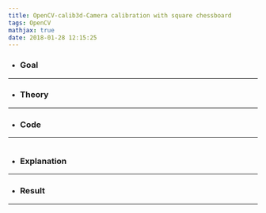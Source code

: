 ```yaml
---
title: OpenCV-calib3d-Camera calibration with square chessboard
tags: OpenCV
mathjax: true
date: 2018-01-28 12:15:25
---
```

- ### Goal

---
- ### Theory

---
- ### Code

---
~~~

~~~
- ### Explanation

---
- ### Result

---
